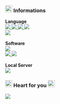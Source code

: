 ### <a href="https://github.com/newlynameds" target="_blank"><img src="https://github.com/newlynameds/newlynameds/blob/master/images/rainbow.star.gif?raw=true" width="22px"></a> Informations
**Language** <br>
<a href="https://fr.wikipedia.org/wiki/HTML5" target="_blank">
  <img src="https://img.shields.io/badge/HTML-5-orange?logo=Brave&style=flat&logoColor=white">
</a> 
<a href="https://fr.wikipedia.org/wiki/JavaScript" target="_blank">
  <img src="https://img.shields.io/badge/JavaScript-11-yellow?logo=brave&style=flat&logoColor=white">
</a> 
<a href="https://fr.wikipedia.org/wiki/Feuilles_de_style_en_cascade" target="_blank">
  <img src="https://img.shields.io/badge/CSS-2.1-blue?logo=brave&style=flat&logoColor=white">
</a> 
<a href="https://fr.wikipedia.org/wiki/PHP" target="_blank">
  <img src="https://img.shields.io/badge/PHP-8.0.2-blueviolet?logo=brave&style=flat&logoColor=white">
</a> 
<br>
<a href="https://fr.wikipedia.org/wiki/Node.js" target="_blank">
  <img src="https://img.shields.io/badge/Node.js-15.9.0-success?logo=brave&style=flat&logoColor=white">
</a>
<br><br>
**Software** <br>
<a href="https://fr.wikipedia.org/wiki/Sublime_Text" target="_blank">
  <img src="https://img.shields.io/badge/Sublime%20Text-4-orange?logo=Windows&style=flat">
</a> <br>
<a href="https://fr.wikipedia.org/wiki/Adobe_Photoshop" target="_blank">
  <img src="https://img.shields.io/badge/Photoshop-2021-blue?logo=Windows&style=flat">
</a> 
<a href="https://fr.wikipedia.org/wiki/Adobe_After_Effects" target="_blank">
  <img src="https://img.shields.io/badge/After%20Effects-2020-blueviolet?logo=Windows&style=flat">
</a> 
<br><br>
**Local Server** <br>
<a href="https://fr.wikipedia.org/wiki/WampServer" target="_blank">
  <img src="https://img.shields.io/badge/WampServer-3.2.3-blueviolet?logo=Windows&style=flat">
</a> 
### <a href="https://github.com/newlynameds" target="_blank"><img src="https://github.com/newlynameds/newlynameds/blob/master/images/crystal.green.png?raw=true" width="22px"></a> Heart for you <a href="https://github.com/newlynameds" target="_blank"><img src="https://github.com/newlynameds/newlynameds/blob/master/images/crystal.red.png?raw=true" width="22px"></a>
<a href="https://links.seevysia.fr" target="_blank"><img src="https://discord.c99.nl/widget/theme-4/637228770541043733.png"></a>
